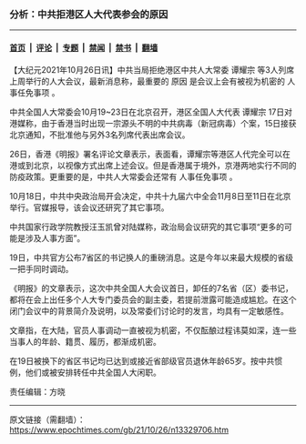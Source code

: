 ### 分析：中共拒港区人大代表参会的原因

---

#### [首页](../../../..?n13329706) &nbsp;|&nbsp; [评论](../../../../../epoch-comment?n13329706) &nbsp;|&nbsp; [专题](../../../../../epoch-special?n13329706) &nbsp;|&nbsp; [禁闻](../../../../../epoch-news?n13329706) &nbsp;|&nbsp; [禁书](../../../../../books?n13329706) &nbsp;|&nbsp; [翻墙](https://github.com/gfw-breaker/nogfw/blob/master/README.md?n13329706)


<div class="post_content" id="artbody" itemprop="articleBody">
 <!-- article content begin -->
 <p>
  【大纪元2021年10月26日讯】中共当局拒绝港区中共人大常委
  <ok href="https://www.epochtimes.com/gb/tag/%E8%B0%AD%E8%80%80%E5%AE%97.html">
   谭耀宗
  </ok>
  等3人列席上周举行的人大会议，最新消息称，最重要的
  <ok href="https://www.epochtimes.com/gb/tag/%E5%8E%9F%E5%9B%A0.html">
   原因
  </ok>
  是会议上会有被视为机密的
  <ok href="https://www.epochtimes.com/gb/tag/%E4%BA%BA%E4%BA%8B%E4%BB%BB%E5%85%8D%E4%BA%8B%E9%A1%B9.html">
   人事任免事项
  </ok>
  。
 </p>
 <p>
  中共全国人大常委会10月19~23日在北京召开，港区全国人大代表
  <ok href="https://www.epochtimes.com/gb/tag/%E8%B0%AD%E8%80%80%E5%AE%97.html">
   谭耀宗
  </ok>
  17日对港媒称，由于香港当时出现一宗源头不明的中共病毒（新冠病毒）个案，15日接获北京通知，不批准他与另外3名列席代表出席会议。
 </p>
 <p>
  26日，香港《明报》署名评论文章表示，表面看，谭耀宗等港区人代完全可以在港或到北京，以视像方式出席上述会议。但是香港属于境外，京港两地实行不同的防疫政策。更重要的是，中共人大常委会还常有
  <ok href="https://www.epochtimes.com/gb/tag/%E4%BA%BA%E4%BA%8B%E4%BB%BB%E5%85%8D%E4%BA%8B%E9%A1%B9.html">
   人事任免事项
  </ok>
  。
 </p>
 <p>
  10月18日，中共中央政治局开会决定，中共十九届六中全会11月8日至11日在北京举行。官媒报导，该会议还研究了其它事项。
 </p>
 <p>
  中共国家行政学院教授汪玉凯曾对陆媒称，政治局会议研究的其它事项“更多的可能是涉及人事方面”。
 </p>
 <p>
  19日，中共官方公布7省区的书记换人的重磅消息。这是今年以来最大规模的省级一把手同时调动。
 </p>
 <p>
  《明报》的文章表示，这次中共全国人大会议首日，卸任的7名省（区）委书记，都将在会上出任多个人大专门委员会的副主委，若提前泄露可能造成尴尬。在这个闭门会议中的背景简介及说明，以及常委们讨论时的发言，均具有一定敏感性。
 </p>
 <p>
  文章指，在大陆，官员人事调动一直被视为机密，不仅酝酿过程讳莫如深，连一些当事人的年龄、籍贯、履历，都渐成机密。
 </p>
 <p>
  在19日被换下的省区书记均已达到或接近省部级官员退休年龄65岁。按中共惯例，他们或被安排转任中共全国人大闲职。
 </p>
 <p>
  责任编辑：方晓
 </p>
 <!-- article content end -->
 <div id="below_article_ad">
 </div>
</div>


---

原文链接（需翻墙）：https://www.epochtimes.com/gb/21/10/26/n13329706.htm